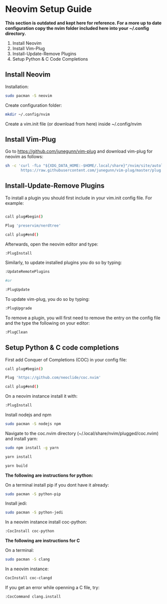 # Neovim Setup Guide

**This section is outdated and kept here for reference.  For a more up to date configuration copy the nvim folder included here into your ~/.config directory.**

1. Install Neovim
2. Install Vim-Plug
3. Install-Update-Remove Plugins
4. Setup Python & C Code Completions

## Install Neovim

Installation:
```bash
sudo pacman -S neovim
```
Create configuration folder:
```bash
mkdir ~/.config/nvim
```
Create a vim.init file (or download from here) inside ~/.config/nvim
 
## Install Vim-Plug
Go to https://github.com/junegunn/vim-plug and download vim-plug for neovim as follows:
```bash
sh -c 'curl -fLo "${XDG_DATA_HOME:-$HOME/.local/share}"/nvim/site/autoload/plug.vim --create-dirs \
       https://raw.githubusercontent.com/junegunn/vim-plug/master/plug.vim'
```
## Install-Update-Remove Plugins
To install a plugin you should first include in your vim.init config file.  For example:
```bash

call plug#begin()

Plug 'preservim/nerdtree'

call plug#end()

```
Afterwards, open the neovim editor and type:
```bash
:PlugInstall
```
Similarly, to update installed plugins you do so by typing:
```bash
:UpdateRemotePlugins

#or

:PlugUpdate

```
To update vim-plug, you do so by typing:
```bash
:PlugUpgrade
```
To remove a plugin, you will first need to remove the entry on the config file and the type the following on your editor:
```bash
:PlugClean
```
## Setup Python & C code completions

First add Conquer of Completions (COC) in your config file:

```bash
call plug#begin()

Plug 'https://github.com/neoclide/coc.nvim'

call plug#end()
```
On a neovim instance install it with:

```bash
:PlugInstall
```
Install nodejs and npm
```bash
sudo pacman -S nodejs npm
```
Navigate to the coc.nvim directory (~/.local/share/nvim/plugged/coc.nvim) and install yarn:
```bash
sudo npm install -g yarn
```
```bash
yarn install
```
```bash
yarn build
```

**The following are instructions for python:**

On a terminal install pip if you dont have it already:

```bash
sudo pacman -S python-pip
```

Install jedi:

```bash
sudo pacman -S python-jedi
```
In a neovim instance install coc-python:

```bash
:CocInstall coc-python
```

**The following are instructions for C**

On a terminal:
```bash
sudo pacman -S clang
```
In a neovim instance:

```bash
CocInstall coc-clangd
```

If you get an error while openning a C file, try:

```bash
:CocCommand clang.install
```
